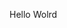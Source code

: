 Hello Wolrd










































































































































































































































































































































































































































































































































































































































































































































































































































































































































































































































































































































































































































































































































































































































































